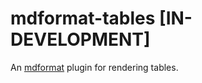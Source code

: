 # mdformat-tables [IN-DEVELOPMENT]

An [mdformat](https://github.com/executablebooks/mdformat) plugin for rendering tables.
